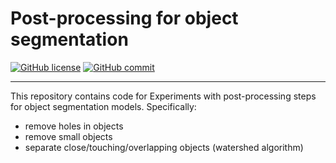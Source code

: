 # Post-processing for object segmentation

[![GitHub license](https://img.shields.io/badge/License-Apache%202.0-blue)](https://github.com/clissa/segmentation-post-processing/blob/main/LICENSE)
[![GitHub commit](https://img.shields.io/github/last-commit/clissa/segmentation-post-processing)](https://github.com/clissa/segmentation-post-processing)

---

This repository contains code for Experiments with post-processing steps for object segmentation models. Specifically:
 - remove holes in objects
 - remove small objects
 - separate close/touching/overlapping objects (watershed algorithm)
